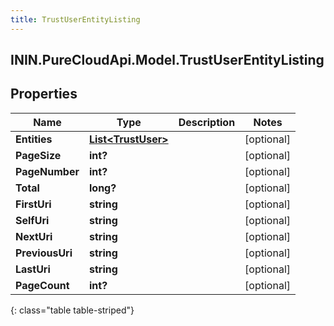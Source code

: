 ```yaml
---
title: TrustUserEntityListing
---
```

## ININ.PureCloudApi.Model.TrustUserEntityListing

## Properties

|Name | Type | Description | Notes|
|------------ | ------------- | ------------- | -------------|
| **Entities** | [**List&lt;TrustUser&gt;**](TrustUser.html) |  | [optional] |
| **PageSize** | **int?** |  | [optional] |
| **PageNumber** | **int?** |  | [optional] |
| **Total** | **long?** |  | [optional] |
| **FirstUri** | **string** |  | [optional] |
| **SelfUri** | **string** |  | [optional] |
| **NextUri** | **string** |  | [optional] |
| **PreviousUri** | **string** |  | [optional] |
| **LastUri** | **string** |  | [optional] |
| **PageCount** | **int?** |  | [optional] |
{: class="table table-striped"}


